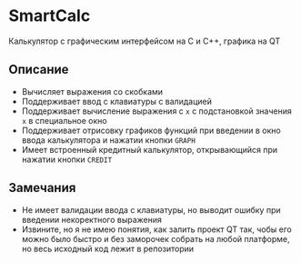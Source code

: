 # SmartCalc
Калькулятор с графическим интерфейсом на C и C++, графика на QT

## Описание
- Вычисляет выражения со скобками
- Поддерживает ввод с клавиатуры с валидацией
- Поддерживает вычисление выражения с `x` с подстановкой значения `x` в специальное окно
- Поддерживает отрисовку графиков функций при введении в окно ввода калькулятора и нажатии кнопки `GRAPH`
- Имеет встроенный кредитный калькулятор, открывающийся при нажатии кнопки `CREDIT`

## Замечания
- Не имеет валидации ввода с клавиатуры, но выводит ошибку при введении некоректного выражения
- Извините, но я не имею понятия, как залить проект QT так, чобы его можно было быстро и без заморочек собрать на любой платформе, но весь исходный код лежит в репозитории
